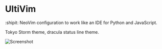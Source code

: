 # UltiVim
:shipit: NeoVim configuration to work like an IDE for Python and JavaScript.

Tokyo Storm theme, dracula status line theme.

![Screenshot](https://user-images.githubusercontent.com/71897736/118516972-6ce6a200-b6fc-11eb-81e4-bc6e9a2d243f.png)
